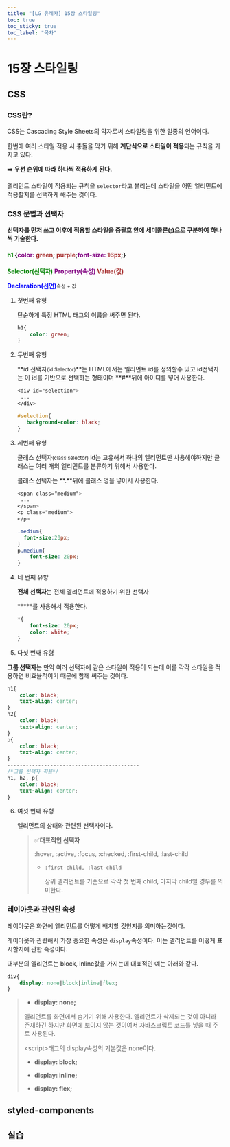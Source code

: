 ```yaml
---
title: "[LG 유레카] 15장 스타일링"
toc: true
toc_sticky: true
toc_label: "목차"
---
```


# 15장 스타일링

## CSS

###  CSS란?

CSS는 Cascading Style Sheets의 약자로써 스타일링을 위한 일종의 언어이다.

한번에 여러 스타일 적용 시 충돌을 막기 위해 **계단식으로 스타일이 적용**되는 규칙을 가지고 있다.

➡️ **우선 순위에 따라 하나씩 적용하게 된다.**



엘리먼트 스타일이 적용되는 규칙을 `selector`라고 불리는데 스타일을 어떤 엘리먼트에 적용할지를 선택하게 해주는 것이다.

### CSS 문법과 선택자

**선택자를 먼저 쓰고 이후에 적용할 스타일을 중괄호 안에 세미콜론(;)으로 구분하여 하나씩 기술한다.**

<h4><span style="color: green">h1</span> {<span style="color: purple">color:</span> <span style="color: brown">green</span>; <span style="color:brown">purple</span>;<span style="color: purple">font-size:</span><span style="color: brown"> 16px</span>;}</h4>

**<span style="color: green">Selector(선택자)</span> <span style="color:purple">Property(속성)</span> <span style="color: brown">Value(값)</span>**

**<span style="color: blue">Declaration(선언)</span>**<small>속성 + 값</small>

1. 첫번째 유형

   단순하게 특정 HTML 태그의 이름을 써주면 된다.

   ```css
   h1{
       color: green;
   }
   ```

   

2. 두번째 유형

   **id 선택자<small>(id Selector)</small>**는 HTML에서는 엘리먼트 id를 정의할수 있고 id선택자는 이 id를 기반으로 선택하는 형태이며 **#**뒤에 아이디를 넣어 사용한다.

   ```css
   <div id="selection">
   	...
   </div>
   
   #selection{
      background-color: black;
   }
   ```

3. 세번째 유형

   클래스 선택자<small>(class selector)</small> id는 고유해서 하나의 엘리먼트만 사용해야하지만 클래스는 여러 개의 엘리먼트를 분류하기 위해서 사용한다.


   클래스 선택자는 **.**뒤에 클래스 명을 넣어서 사용한다.

   ```css
   <span class="medium">
   	...
   </span>
   <p class="medium">
   </p>
   
   .medium{
     font-size:20px;  
   }
   p.medium{
       font-size: 20px;
   }
   ```

4. 네 번째 유향

   **전체 선택자**는 전체 엘리먼트에 적용하기 위한 선택자

   **\***를 사용해서 적용한다.

   ```css
   *{
       font-size: 20px;
       color: white;
   }
   ```

5.  다섯 번째 유형

   **그룹 선택자**는 만약 여러 선택자에 같은 스타일이 적용이 되는데 이를 각각 스타일을 적용하면 비효율적이기 때문에 함께 써주는 것이다.

   ```css
   h1{
       color: black;
       text-align: center;
   }
   h2{
       color: black;
       text-align: center;
   }
   p{
       color: black;
       text-align: center;
   }
   -------------------------------------------
   /*그룹 선택자 적용*/
   h1, h2, p{
       color: black;
       text-align: center;
   }
   ```

6. 여섯 번째 유형

   엘리먼트의 상태와 관련된 선택자이다.

   > ✅**대표적인 선택자**
   >
   > :hover, :active, :focus, :checked, :first-child, :last-child
   >
   > - `:first-child, :last-child`
   >
   >   상위 엘리먼트를 기준으로 각각 첫 번째 child, 마지막 child일 경우를 의미한다.

### 레이아웃과 관련된 속성

레이아웃은 화면에 엘리먼트를 어떻게 배치할 것인지를 의미하는것이다.



레이아웃과 관련해서 가장 중요한 속성은 `display`속성이다. 이는 엘리먼트를 어떻게 표시할지에 관한 속성이다.

대부분의 엘리먼트는 block, inline값을 가지는데 대표적인 예는 아래와 같다.

```css
div{
    display: none|block|inline|flex;
}
```

>- **display: none;**
>
>  엘리먼트를 화면에서 숨기기 위해 사용한다. 엘리먼트가 삭제되는 것이 아니라 존재하긴 하지만 화면에 보이지 않는 것이여서 자바스크립트 코드를 넣을 때 주로 사용된다.
>
>  \<script>태그의 display속성의 기본값은 none이다.
>
>- **display: block;**
>
>  
>
>- **display: inline;**
>
>- **display: flex;**
>
>

## styled-components

## 실습

